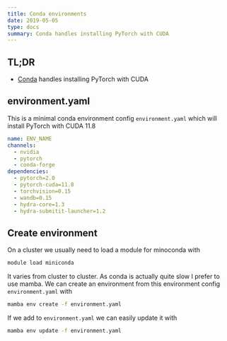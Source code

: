 ```yaml
---
title: Conda environments
date: 2019-05-05
type: docs
summary: Conda handles installing PyTorch with CUDA
---
```

## TL;DR
- [Conda](https://docs.conda.io/en/latest/) handles installing PyTorch with CUDA

## environment.yaml
This is a minimal conda environment config `environment.yaml` which will install PyTorch with CUDA 11.8
```yaml
name: ENV_NAME
channels:
  - nvidia
  - pytorch
  - conda-forge
dependencies:
  - pytorch=2.0
  - pytorch-cuda=11.8
  - torchvision=0.15
  - wandb=0.15
  - hydra-core=1.3
  - hydra-submitit-launcher=1.2
```
## Create environment
On a cluster we usually need to load a module for minoconda with
```sh
module load miniconda
```
It varies from cluster to cluster.
As conda is actually quite slow I prefer to use mamba.
We can create an environment from this environment config `environment.yaml` with
```sh
mamba env create -f environment.yaml
```
If we add to `environment.yaml` we can easily update it with
```sh
mamba env update -f environment.yaml
```
